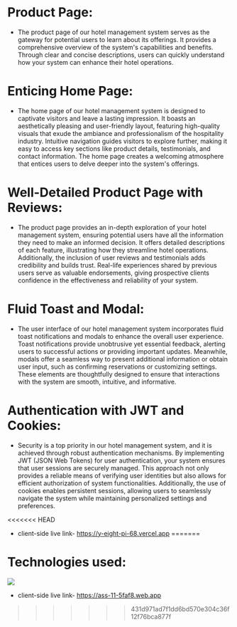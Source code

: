 
# Product Page:

- The product page of our hotel management system serves as the gateway for potential users to learn about its offerings. It provides a comprehensive overview of the system's capabilities and benefits. Through clear and concise descriptions, users can quickly understand how your system can enhance their hotel operations.

# Enticing Home Page:

- The home page of our hotel management system is designed to captivate visitors and leave a lasting impression. It boasts an aesthetically pleasing and user-friendly layout, featuring high-quality visuals that exude the ambiance and professionalism of the hospitality industry. Intuitive navigation guides visitors to explore further, making it easy to access key sections like product details, testimonials, and contact information. The home page creates a welcoming atmosphere that entices users to delve deeper into the system's offerings.

# Well-Detailed Product Page with Reviews:

- The product page provides an in-depth exploration of your hotel management system, ensuring potential users have all the information they need to make an informed decision. It offers detailed descriptions of each feature, illustrating how they streamline hotel operations. Additionally, the inclusion of user reviews and testimonials adds credibility and builds trust. Real-life experiences shared by previous users serve as valuable endorsements, giving prospective clients confidence in the effectiveness and reliability of your system.

# Fluid Toast and Modal:

- The user interface of our hotel management system incorporates fluid toast notifications and modals to enhance the overall user experience. Toast notifications provide unobtrusive yet essential feedback, alerting users to successful actions or providing important updates. Meanwhile, modals offer a seamless way to present additional information or obtain user input, such as confirming reservations or customizing settings. These elements are thoughtfully designed to ensure that interactions with the system are smooth, intuitive, and informative.

# Authentication with JWT and Cookies:

- Security is a top priority in our hotel management system, and it is achieved through robust authentication mechanisms. By implementing JWT (JSON Web Tokens) for user authentication, your system ensures that user sessions are securely managed. This approach not only provides a reliable means of verifying user identities but also allows for efficient authorization of system functionalities. Additionally, the use of cookies enables persistent sessions, allowing users to seamlessly navigate the system while maintaining personalized settings and preferences.

<<<<<<< HEAD
- client-side live link- https://y-eight-pi-68.vercel.app
=======

# Technologies used:
<p align="left">
  <a href="https://skillicons.dev">
    <img src="https://skillicons.dev/icons?i=firebase,mongodb,react,tailwind,express,nodejs&perline=8" />
  </a>
</p>


- client-side live link- https://ass-11-5faf8.web.app
>>>>>>> 431d971ad7f1dd6bd570e304c36f12f76bca877f
